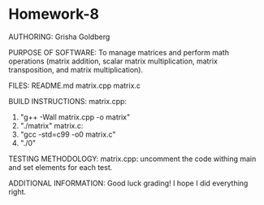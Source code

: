 # Homework-8

AUTHORING: 
Grisha Goldberg

PURPOSE OF SOFTWARE: 
To manage matrices and perform math operations (matrix addition, scalar matrix multiplication, matrix transposition, and matrix multiplication).

FILES: 
README.md
matrix.cpp
matrix.c

BUILD INSTRUCTIONS:
matrix.cpp: 
1. "g++ -Wall matrix.cpp -o matrix"
2. "./matrix"
matrix.c:
1. "gcc -std=c99 -o0 matrix.c"
2. "./0"

TESTING METHODOLOGY:
matrix.cpp: uncomment the code withing main and set elements for each test.

ADDITIONAL INFORMATION:
Good luck grading! I hope I did everything right.
